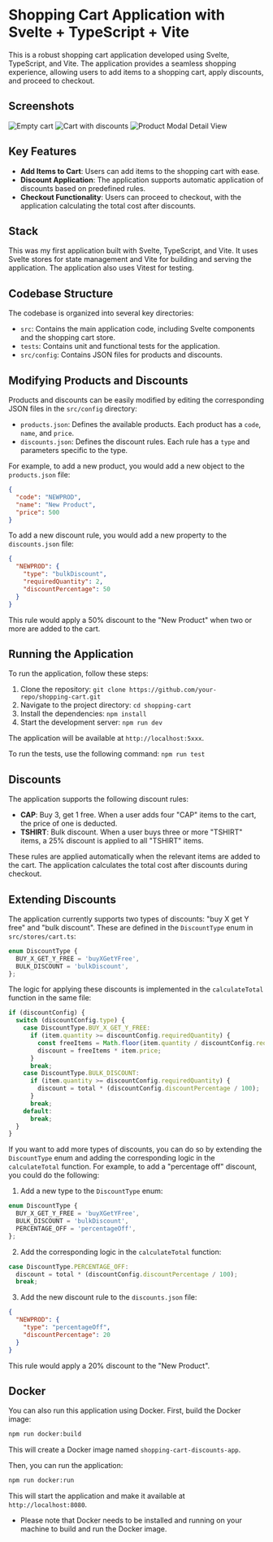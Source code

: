 # Shopping Cart Application with Svelte + TypeScript + Vite

This is a robust shopping cart application developed using Svelte, TypeScript, and Vite. The application provides a seamless shopping experience, allowing users to add items to a shopping cart, apply discounts, and proceed to checkout.


## Screenshots
![Empty cart](./screenshot/CartEmpty.png)
![Cart with discounts](./screenshot/CartDiscounts.png)
![Product Modal Detail View](./screenshot/ProductModal.png)

## Key Features

- **Add Items to Cart**: Users can add items to the shopping cart with ease.
- **Discount Application**: The application supports automatic application of discounts based on predefined rules.
- **Checkout Functionality**: Users can proceed to checkout, with the application calculating the total cost after discounts.

## Stack

This was my first application built with Svelte, TypeScript, and Vite. It uses Svelte stores for state management and Vite for building and serving the application. The application also uses Vitest for testing.
## Codebase Structure

The codebase is organized into several key directories:

- `src`: Contains the main application code, including Svelte components and the shopping cart store.
- `tests`: Contains unit and functional tests for the application.
- `src/config`: Contains JSON files for products and discounts.

## Modifying Products and Discounts

Products and discounts can be easily modified by editing the corresponding JSON files in the `src/config` directory:

- `products.json`: Defines the available products. Each product has a `code`, `name`, and `price`.
- `discounts.json`: Defines the discount rules. Each rule has a `type` and parameters specific to the type.

For example, to add a new product, you would add a new object to the `products.json` file:

```json
{
  "code": "NEWPROD",
  "name": "New Product",
  "price": 500
}
```

To add a new discount rule, you would add a new property to the `discounts.json` file:

```json
{
  "NEWPROD": {
    "type": "bulkDiscount",
    "requiredQuantity": 2,
    "discountPercentage": 50
  }
}
```

This rule would apply a 50% discount to the "New Product" when two or more are added to the cart.

## Running the Application

To run the application, follow these steps:

1. Clone the repository: `git clone https://github.com/your-repo/shopping-cart.git`
2. Navigate to the project directory: `cd shopping-cart`
3. Install the dependencies: `npm install`
4. Start the development server: `npm run dev`

The application will be available at `http://localhost:5xxx`.


To run the tests, use the following command: `npm run test`

## Discounts

The application supports the following discount rules:

- **CAP**: Buy 3, get 1 free. When a user adds four "CAP" items to the cart, the price of one is deducted.
- **TSHIRT**: Bulk discount. When a user buys three or more "TSHIRT" items, a 25% discount is applied to all "TSHIRT" items.

These rules are applied automatically when the relevant items are added to the cart. The application calculates the total cost after discounts during checkout.


## Extending Discounts

The application currently supports two types of discounts: "buy X get Y free" and "bulk discount". These are defined in the `DiscountType` enum in `src/stores/cart.ts`:

```ts
enum DiscountType {
  BUY_X_GET_Y_FREE = 'buyXGetYFree',
  BULK_DISCOUNT = 'bulkDiscount',
};
```

The logic for applying these discounts is implemented in the `calculateTotal` function in the same file:

```ts
if (discountConfig) {
  switch (discountConfig.type) {
    case DiscountType.BUY_X_GET_Y_FREE:
      if (item.quantity >= discountConfig.requiredQuantity) {
        const freeItems = Math.floor(item.quantity / discountConfig.requiredQuantity) * discountConfig.freeQuantity;
        discount = freeItems * item.price;
      }
      break;
    case DiscountType.BULK_DISCOUNT:
      if (item.quantity >= discountConfig.requiredQuantity) {
        discount = total * (discountConfig.discountPercentage / 100);
      }
      break;
    default:
      break;
  }
}
```
If you want to add more types of discounts, you can do so by extending the `DiscountType` enum and adding the corresponding logic in the `calculateTotal` function. For example, to add a "percentage off" discount, you could do the following:

1. Add a new type to the `DiscountType` enum:

```ts
enum DiscountType {
  BUY_X_GET_Y_FREE = 'buyXGetYFree',
  BULK_DISCOUNT = 'bulkDiscount',
  PERCENTAGE_OFF = 'percentageOff',
};
```

2. Add the corresponding logic in the `calculateTotal` function:

```ts
case DiscountType.PERCENTAGE_OFF:
  discount = total * (discountConfig.discountPercentage / 100);
  break;
```

3. Add the new discount rule to the `discounts.json` file:

```json
{
  "NEWPROD": {
    "type": "percentageOff",
    "discountPercentage": 20
  }
}
```

This rule would apply a 20% discount to the "New Product".


## Docker

You can also run this application using Docker. First, build the Docker image:

```bash
npm run docker:build
```

This will create a Docker image named `shopping-cart-discounts-app`.

Then, you can run the application:

```bash
npm run docker:run
```

This will start the application and make it available at `http://localhost:8080`.


* Please note that Docker needs to be installed and running on your machine to build and run the Docker image.
